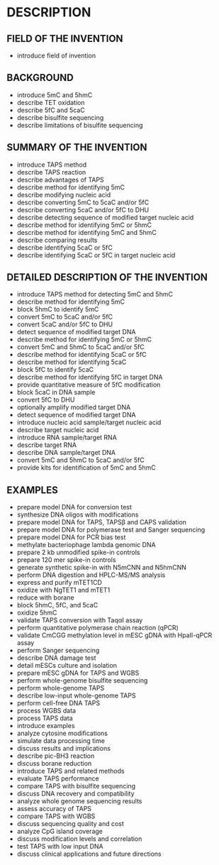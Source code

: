 # DESCRIPTION

## FIELD OF THE INVENTION

- introduce field of invention

## BACKGROUND

- introduce 5mC and 5hmC
- describe TET oxidation
- describe 5fC and 5caC
- describe bisulfite sequencing
- describe limitations of bisulfite sequencing

## SUMMARY OF THE INVENTION

- introduce TAPS method
- describe TAPS reaction
- describe advantages of TAPS
- describe method for identifying 5mC
- describe modifying nucleic acid
- describe converting 5mC to 5caC and/or 5fC
- describe converting 5caC and/or 5fC to DHU
- describe detecting sequence of modified target nucleic acid
- describe method for identifying 5mC or 5hmC
- describe method for identifying 5mC and 5hmC
- describe comparing results
- describe identifying 5caC or 5fC
- describe identifying 5caC or 5fC in target nucleic acid

## DETAILED DESCRIPTION OF THE INVENTION

- introduce TAPS method for detecting 5mC and 5hmC
- describe method for identifying 5mC
- block 5hmC to identify 5mC
- convert 5mC to 5caC and/or 5fC
- convert 5caC and/or 5fC to DHU
- detect sequence of modified target DNA
- describe method for identifying 5mC or 5hmC
- convert 5mC and 5hmC to 5caC and/or 5fC
- describe method for identifying 5caC or 5fC
- describe method for identifying 5caC
- block 5fC to identify 5caC
- describe method for identifying 5fC in target DNA
- provide quantitative measure of 5fC modification
- block 5caC in DNA sample
- convert 5fC to DHU
- optionally amplify modified target DNA
- detect sequence of modified target DNA
- introduce nucleic acid sample/target nucleic acid
- describe target nucleic acid
- introduce RNA sample/target RNA
- describe target RNA
- describe DNA sample/target DNA
- convert 5mC and 5hmC to 5caC and/or 5fC
- provide kits for identification of 5mC and 5hmC

## EXAMPLES

- prepare model DNA for conversion test
- synthesize DNA oligos with modifications
- prepare model DNA for TAPS, TAPSβ and CAPS validation
- prepare model DNA for polymerase test and Sanger sequencing
- prepare model DNA for PCR bias test
- methylate bacteriophage lambda genomic DNA
- prepare 2 kb unmodified spike-in controls
- prepare 120 mer spike-in controls
- generate synthetic spike-in with N5mCNN and N5hmCNN
- perform DNA digestion and HPLC-MS/MS analysis
- express and purify mTET1CD
- oxidize with NgTET1 and mTET1
- reduce with borane
- block 5hmC, 5fC, and 5caC
- oxidize 5hmC
- validate TAPS conversion with TaqαI assay
- perform quantitative polymerase chain reaction (qPCR)
- validate CmCGG methylation level in mESC gDNA with HpaII-qPCR assay
- perform Sanger sequencing
- describe DNA damage test
- detail mESCs culture and isolation
- prepare mESC gDNA for TAPS and WGBS
- perform whole-genome bisulfite sequencing
- perform whole-genome TAPS
- describe low-input whole-genome TAPS
- perform cell-free DNA TAPS
- process WGBS data
- process TAPS data
- introduce examples
- analyze cytosine modifications
- simulate data processing time
- discuss results and implications
- describe pic-BH3 reaction
- discuss borane reduction
- introduce TAPS and related methods
- evaluate TAPS performance
- compare TAPS with bisulfite sequencing
- discuss DNA recovery and compatibility
- analyze whole genome sequencing results
- assess accuracy of TAPS
- compare TAPS with WGBS
- discuss sequencing quality and cost
- analyze CpG island coverage
- discuss modification levels and correlation
- test TAPS with low input DNA
- discuss clinical applications and future directions

